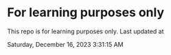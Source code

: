 # For learning purposes only
This repo is for learning purposes only.
Last updated at

Saturday, December 16, 2023 3:31:15 AM

